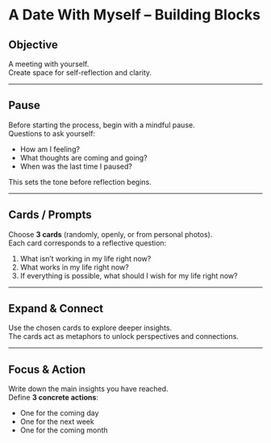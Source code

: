 # A Date With Myself – Building Blocks

## Objective
A meeting with yourself.  
Create space for self-reflection and clarity.

---

## Pause
Before starting the process, begin with a mindful pause.  
Questions to ask yourself:
- How am I feeling?  
- What thoughts are coming and going?  
- When was the last time I paused?

This sets the tone before reflection begins.

---

## Cards / Prompts
Choose **3 cards** (randomly, openly, or from personal photos).  
Each card corresponds to a reflective question:

1. What isn’t working in my life right now?  
2. What works in my life right now?  
3. If everything is possible, what should I wish for my life right now?

---

## Expand & Connect
Use the chosen cards to explore deeper insights.  
The cards act as metaphors to unlock perspectives and connections.

---

## Focus & Action
Write down the main insights you have reached.  
Define **3 concrete actions**:
- One for the coming day  
- One for the next week  
- One for the coming month

